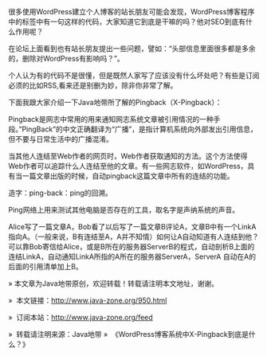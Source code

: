 很多使用WordPress建立个人博客的站长朋友可能会发现，WordPress博客程序中的标签中有一句这样的代码，大家知道它到底是干嘛的吗？他对SEO到底有什么作用呢？

在论坛上面看到也有站长朋友提出一些问题，譬如：“头部信息里面很多都是多余的，删除对WordPress有影响吗？”。

个人认为有的代码不是很懂，但是既然人家写了应该没有什么坏处吧？有些是订阅必须的比如RSS,看来还是别删为妙，除非你非常了解。

下面我跟大家介绍一下Java地带所了解的Pingback（X-Pingback）：

Pingback是网志中常用的用来通知网志系统文章被引用情况的一种手段。”PingBack”的中文正确翻译为“广播”，是指计算机系统向外部发出引用信息，但不要与日常生活中的广播混淆。

当其他人连结至Web作者的网页时，Web作者获取通知的方法。这个方法使得Web作者可以追踪什么人连结至他的文章。有一些网志软件，如WordPress，具有当一篇文章出版的时候，自动pingback这篇文章中所有的连结的功能。

造字：ping-back：ping的回溯。

Ping网络上用来测试其他电脑是否存在的工具，取名字是声纳系统的声音。

Alice写了一篇文章A，Bob看了以后写了一篇文章B评论A，文章B中有一个LinkA 指向A。（一般来说，B有连结至A，A并不知情）如何让A自动知道有人连结到他？可以靠Bob寄信给Alice，或是B所在的服务器ServerB的程式，自动剖析B上面的连结LinkA，自动通知LinkA所指的A所在的服务器ServerA，ServerA 自动在A的后面的引用清单加上B。

» 本文章为Java地带原创，欢迎转载！转载请注明本文地址，谢谢。

»  本文链接：http://www.java-zone.org/950.html

»  订阅本站：http://www.java-zone.org/feed

»  转载请注明来源：Java地带 »  《WordPress博客系统中X-Pingback到底是什么？》